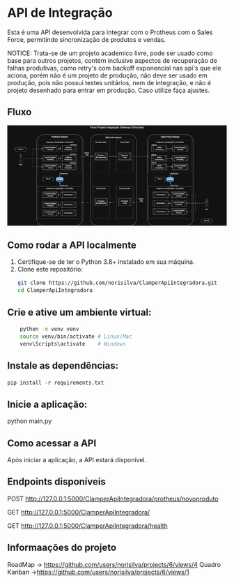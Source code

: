 # API de Integração
Esta é uma API desenvolvida para integrar com o Protheus com o Sales Force, permitindo sincronização de produtos e vendas. 

NOTICE: Trata-se de um projeto academico livre, pode ser usado como base para outros projetos, contém inclusive aspectos de recuperação de falhas produtivas, como retry's com backoff exponencial nas api's que ele aciona, porém não é um projeto de produção, não deve ser usado em produção, pois não possui testes unitários, nem de integração, e não é projeto desenhado para entrar em produção. Caso utilize faça ajustes.

## Fluxo
![Fluxo da Integração](/doc/fluxo.drawio.png)


## Como rodar a API localmente

1. Certifique-se de ter o Python 3.8+ instalado em sua máquina.
2. Clone este repositório:
   ```bash
   git clone https://github.com/norisilva/ClamperApiIntegradora.git
   cd ClamperApiIntegradora
   
## Crie e ative um ambiente virtual:
```bash
    python -m venv venv
    source venv/bin/activate # Linux/Mac
    venv\Scripts\activate    # Windows
````

## Instale as dependências:
```pip install -r requirements.txt```

## Inicie a aplicação:
python main.py

## Como acessar a API
Após iniciar a aplicação, a API estará disponível.

## Endpoints disponíveis

POST http://127.0.0.1:5000/ClamperApiIntegradora/protheus/novoproduto

GET http://127.0.0.1:5000/ClamperApiIntegradora/

GET http://127.0.0.1:5000/ClamperApiIntegradora/health

## Informaações do projeto

RoadMap -> https://github.com/users/norisilva/projects/6/views/4
Quadro Kanban ->https://github.com/users/norisilva/projects/6/views/1
